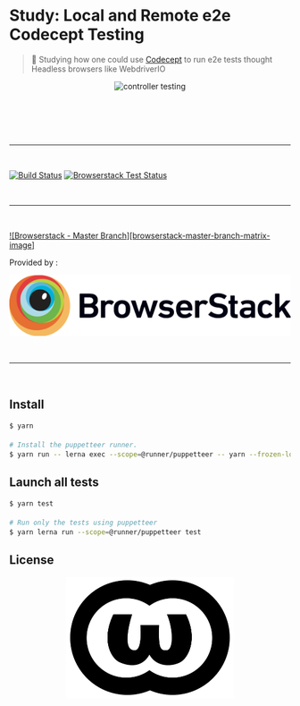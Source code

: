 # Study: Local and Remote e2e Codecept Testing

> :microscope: Studying how one could use [Codecept](https://codecept.io/) to run e2e tests thought Headless browsers like WebdriverIO

<p align=center>
<img alt="controller testing" width=777 src=https://i.makeagif.com/media/11-24-2016/aamCBF.gif>
</p>

<br>
<br>

<br>
<br>

---

<br>

[![Build Status][travis-image]][travis-url]
[![Browserstack Test Status][browserstack-master-branch-status-image]][browserstack-master-branch-url]


<br>

---

<br>

[![Browserstack - Master Branch][browserstack-master-branch-matrix-image]][browserstack-master-branch-url]

Provided by :

<p align=center>
  <a href="https://www.browserstack.com" title="BrowserStack">
  <picture>
    <source srcset="./.github/Browserstack-logo.svg" type="image/svg+xml">
    <img src="./.github/Browserstack-logo@2x.png" alt="Browserstack">
  </picture>
  </a>
</p>

<br>

---

<br>



## Install

```sh
$ yarn

# Install the puppetteer runner.
$ yarn run -- lerna exec --scope=@runner/puppetteer -- yarn --frozen-lockfile
```

## Launch all tests

```sh
$ yarn test

# Run only the tests using puppetteer
$ yarn lerna run --scope=@runner/puppetteer test
```


## License

<p align=center>
<a href="./LICENSE"><img alt="licence logo" width=300 src=./.github/WTFPL_logo.svg></a>
</p>


[travis-url]: https://travis-ci.com/douglasduteil/study-local-and-remote-e2e-codecept-testing
[travis-image]: https://travis-ci.com/douglasduteil/study-local-and-remote-e2e-codecept-testing.svg?branch=master
[browserstack-master-branch-status-image]: https://www.browserstack.com/automate/badge.svg?badge_key=MWJMSXpWWDk3dVBtbFlwUGFNMnJqNEF0THVsRm0ybEJMM2QzWjMrZFNjQT0tLVZ6VTJnSm5VaUFnOFR4RVZmalUvb0E9PQ==--7ed6638e6fc8d9aacc184455e3d16102a43be524
[browserstack-master-branch-url]: https://www.browserstack.com/automate/public-build/MWJMSXpWWDk3dVBtbFlwUGFNMnJqNEF0THVsRm0ybEJMM2QzWjMrZFNjQT0tLVZ6VTJnSm5VaUFnOFR4RVZmalUvb0E9PQ==--7ed6638e6fc8d9aacc184455e3d16102a43be524
